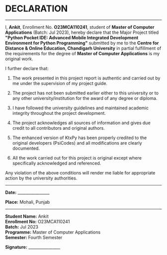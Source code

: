 # DECLARATION

---

I, **Ankit**, Enrollment No. **O23MCA110241**, student of **Master of Computer Applications** (Batch: Jul 2023), hereby declare that the Major Project titled **"Python Pocket IDE: Advanced Mobile Integrated Development Environment for Python Programming"** submitted by me to the **Centre for Distance & Online Education, Chandigarh University** in partial fulfillment of the requirements for the degree of **Master of Computer Applications** is my original work.

I further declare that:

1. The work presented in this project report is authentic and carried out by me under the supervision of my project guide.

2. The project has not been submitted earlier either to this university or to any other university/institution for the award of any degree or diploma.

3. I have followed the university guidelines and maintained academic integrity throughout the project development.

4. The project acknowledges all sources of information and gives due credit to all contributors and original authors.

5. The enhanced version of KtxPy has been properly credited to the original developers (PsiCodes) and all modifications are clearly documented.

6. All the work carried out for this project is original except where specifically acknowledged and referenced.

Any violation of the above conditions will render me liable for appropriate action by the university authorities.

---

**Date:** ________________

**Place:** Mohali, Punjab

---

**Student Name:** Ankit  
**Enrollment No:** O23MCA110241  
**Batch:** Jul 2023  
**Programme:** Master of Computer Applications  
**Semester:** Fourth Semester  

**Signature:** ________________ 